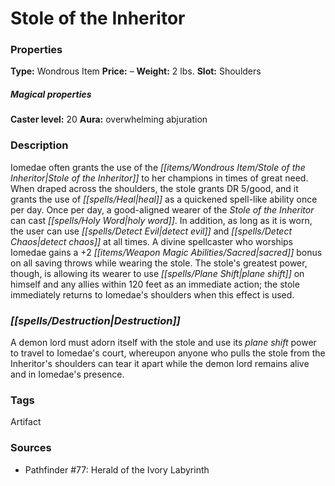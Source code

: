 ﻿---
Title: "Stole of the Inheritor"
Type: "Wondrous Item"
Price: "–"
Weight: "2 lbs."
Slot: "Shoulders"
Caster level: "20"
Aura: "overwhelming abjuration"
Description: |
  "Iomedae often grants the use of the _Stole of the Inheritor_ to her champions in times of great need. When draped across the shoulders, the stole grants DR 5/good, and it grants the use of _heal_ as a quickened spell-like ability once per day. Once per day, a good-aligned wearer of the _Stole of the Inheritor_ can cast _holy word_. In addition, as long as it is worn, the user can use _detect evil_ and _detect chaos_ at all times. A divine spellcaster who worships Iomedae gains a +2 sacred bonus on all saving throws while wearing the stole. The stole's greatest power, though, is allowing its wearer to use _plane shift_ on himself and any allies within 120 feet as an immediate action; the stole immediately returns to Iomedae's shoulders when this effect is used."
Destruction: |
  "A demon lord must adorn itself with the stole and use its _plane shift_ power to travel to Iomedae's court, whereupon anyone who pulls the stole from the Inheritor's shoulders can tear it apart while the demon lord remains alive and in Iomedae's presence."
Sources: "['Pathfinder #77: Herald of the Ivory Labyrinth']"
---

# Stole of the Inheritor

### Properties

**Type:** Wondrous Item **Price:** – **Weight:** 2 lbs. **Slot:** Shoulders

##### Magical properties

**Caster level:** 20 **Aura:** overwhelming abjuration

### Description

Iomedae often grants the use of the _[[items/Wondrous Item/Stole of the Inheritor|Stole of the Inheritor]]_ to her champions in times of great need. When draped across the shoulders, the stole grants DR 5/good, and it grants the use of _[[spells/Heal|heal]]_ as a quickened spell-like ability once per day. Once per day, a good-aligned wearer of the _Stole of the Inheritor_ can cast _[[spells/Holy Word|holy word]]_. In addition, as long as it is worn, the user can use _[[spells/Detect Evil|detect evil]]_ and _[[spells/Detect Chaos|detect chaos]]_ at all times. A divine spellcaster who worships Iomedae gains a +2 _[[items/Weapon Magic Abilities/Sacred|sacred]]_ bonus on all saving throws while wearing the stole. The stole's greatest power, though, is allowing its wearer to use _[[spells/Plane Shift|plane shift]]_ on himself and any allies within 120 feet as an immediate action; the stole immediately returns to Iomedae's shoulders when this effect is used.

### _[[spells/Destruction|Destruction]]_

A demon lord must adorn itself with the stole and use its _plane shift_ power to travel to Iomedae's court, whereupon anyone who pulls the stole from the Inheritor's shoulders can tear it apart while the demon lord remains alive and in Iomedae's presence.

### Tags

Artifact

### Sources

* Pathfinder #77: Herald of the Ivory Labyrinth